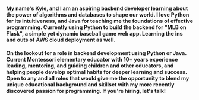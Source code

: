 #### My name's Kyle, and I am an aspiring backend developer learning about the power of algorithms and databases to shape our world. I love Python for its intuitiveness, and Java for teaching me the foundations of effective programming. Currently using Python to build the backend for "MLB on Flask", a simple yet dynamic baseball game web app. Learning the ins and outs of AWS cloud deployment as well.

#### On the lookout for a role in backend development using Python or Java. Current Montessori elementary educator with 10+ years experience leading, mentoring, and guiding children and other educators, and helping people develop optimal habits for deeper learning and success. Open to any and all roles that would give me the opportunity to blend my unique educational background and skillset with my more recently discovered passion for programming. If you're hiring, let's talk!

<!--
**krclark1985/krclark1985** is a ✨ _special_ ✨ repository because its `README.md` (this file) appears on your GitHub profile.

Here are some ideas to get you started:

- 🔭 I’m currently working on ...
- 🌱 I’m currently learning ...
- 👯 I’m looking to collaborate on ...
- 🤔 I’m looking for help with ...
- 💬 Ask me about ...
- 📫 How to reach me: ...
- 😄 Pronouns: ...
- ⚡ Fun fact: ...
-->
